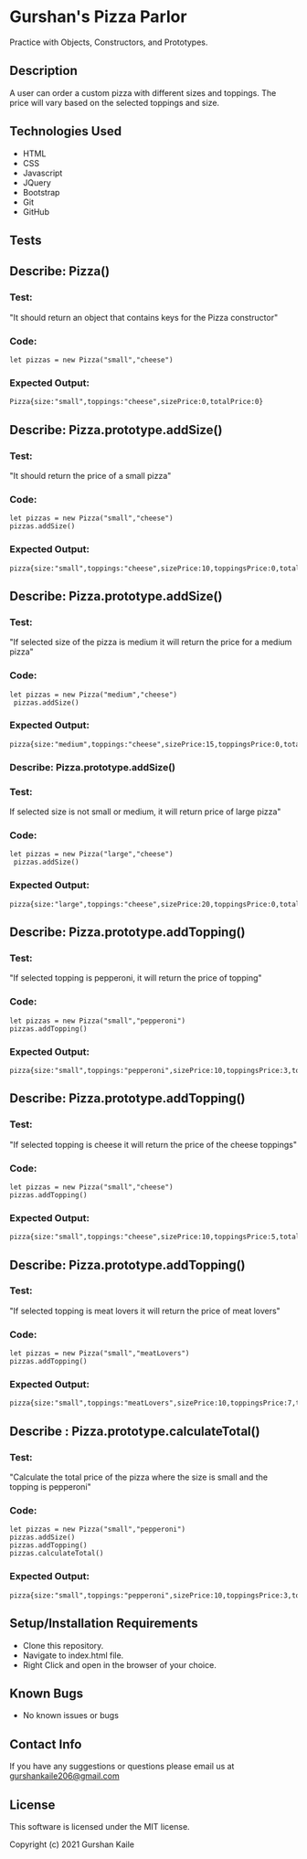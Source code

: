 # Gurshan's Pizza Parlor

Practice with Objects, Constructors, and Prototypes.

## Description

A user can order a custom pizza with different sizes and toppings. The price will vary based on the selected toppings and size. 

## Technologies Used

* HTML
* CSS
* Javascript
* JQuery
* Bootstrap
* Git 
* GitHub

## Tests

## Describe: Pizza()
### Test: 
"It should return an object that contains keys for the Pizza constructor"
### Code: 
```
let pizzas = new Pizza("small","cheese")
```
### Expected Output: 
```
Pizza{size:"small",toppings:"cheese",sizePrice:0,totalPrice:0} 
```

## Describe: Pizza.prototype.addSize()
### Test: 
"It should return the price of a small pizza"
### Code:
``` 
let pizzas = new Pizza("small","cheese")
pizzas.addSize()
```
### Expected Output:
```
pizza{size:"small",toppings:"cheese",sizePrice:10,toppingsPrice:0,totalPrice:0} 
```

## Describe: Pizza.prototype.addSize()
### Test:
"If selected size of the pizza is medium it will return the price for a medium pizza"
### Code:
```
let pizzas = new Pizza("medium","cheese")
 pizzas.addSize()
 ```
### Expected Output:
```
pizza{size:"medium",toppings:"cheese",sizePrice:15,toppingsPrice:0,totalPrice:0}
```

### Describe: Pizza.prototype.addSize()
### Test: 
If selected size is not small or medium, it will return price of large pizza" 
### Code: 
```
let pizzas = new Pizza("large","cheese")
 pizzas.addSize()
 ```
### Expected Output: 
```
pizza{size:"large",toppings:"cheese",sizePrice:20,toppingsPrice:0,totalPrice:0} 
```
## Describe: Pizza.prototype.addTopping()
### Test:
"If selected topping is pepperoni, it will return the price of topping"
### Code:
```
let pizzas = new Pizza("small","pepperoni")
pizzas.addTopping()
```
### Expected Output: 
```
pizza{size:"small",toppings:"pepperoni",sizePrice:10,toppingsPrice:3,totalPrice:0} 
```
## Describe: Pizza.prototype.addTopping()
### Test:
"If selected topping is cheese it will return the price of the cheese toppings"
### Code:
```
let pizzas = new Pizza("small","cheese")
pizzas.addTopping()
```
### Expected Output: 
```
pizza{size:"small",toppings:"cheese",sizePrice:10,toppingsPrice:5,totalPrice:0} 
```
## Describe: Pizza.prototype.addTopping()
### Test:
"If selected topping is meat lovers it will return the price of meat lovers"
### Code:
```
let pizzas = new Pizza("small","meatLovers")
pizzas.addTopping()
```
### Expected Output: 
```
pizza{size:"small",toppings:"meatLovers",sizePrice:10,toppingsPrice:7,totalPrice:0} 
```
## Describe : Pizza.prototype.calculateTotal()
### Test:
"Calculate the total price of the pizza where the size is small and the topping is pepperoni"
### Code: 
```
let pizzas = new Pizza("small","pepperoni")
pizzas.addSize()
pizzas.addTopping()
pizzas.calculateTotal()
```
### Expected Output: 
```
pizza{size:"small",toppings:"pepperoni",sizePrice:10,toppingsPrice:3,totalPrice:13} 
```



## Setup/Installation Requirements

* Clone this repository.
* Navigate to index.html file.
* Right Click and open in the browser of your choice.

## Known Bugs

* No known issues or bugs

## Contact Info

If you have any suggestions or questions please email us at gurshankaile206@gmail.com

## License 

This software is licensed under the MIT license. 

Copyright (c) 2021 Gurshan Kaile


